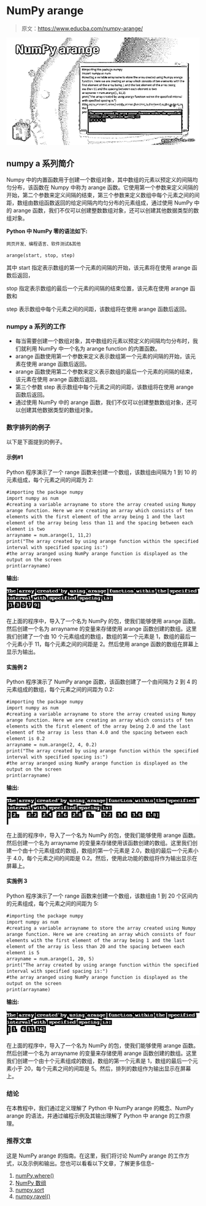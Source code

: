 # NumPy arange

> 原文：<https://www.educba.com/numpy-arange/>

![NumPy arange](img/030230559707ea2edf3e98ffe2e5e555.png)



## numpy a 系列简介

Numpy 中的内置函数用于创建一个数组对象，其中数组的元素以预定义的间隔均匀分布，该函数在 Numpy 中称为 arange 函数。它使用第一个参数来定义间隔的开始，第二个参数来定义间隔的结束，第三个参数来定义数组中每个元素之间的间距，数组由数组函数返回的给定间隔内均匀分布的元素组成，通过使用 NumPy 中的 arange 函数，我们不仅可以创建整数数组对象，还可以创建其他数据类型的数组对象。

**Python 中 NumPy 零的语法如下:**

<small>网页开发、编程语言、软件测试&其他</small>

```
arange(start, stop, step)
```

其中 start 指定表示数组的第一个元素的间隔的开始，该元素将在使用 arange 函数后返回，

stop 指定表示数组的最后一个元素的间隔的结束位置，该元素在使用 arange 函数和

step 表示数组中每个元素之间的间距，该数组将在使用 arange 函数后返回。

### numpy a 系列的工作

*   每当需要创建一个数组对象，其中数组的元素以预定义的间隔均匀分布时，我们就利用 NumPy 中一个名为 arange function 的内置函数。
*   arange 函数使用第一个参数来定义表示数组第一个元素的间隔的开始，该元素在使用 arange 函数后返回。
*   arange 函数使用第二个参数来定义表示数组的最后一个元素的间隔的结束，该元素在使用 arange 函数后返回。
*   第三个参数 step 表示数组中每个元素之间的间距，该数组将在使用 arange 函数后返回。
*   通过使用 NumPy 中的 arange 函数，我们不仅可以创建整数数组对象，还可以创建其他数据类型的数组对象。

### 数字排列的例子

以下是下面提到的例子。

#### 示例#1

Python 程序演示了一个 range 函数来创建一个数组，该数组由间隔为 1 到 10 的元素组成，每个元素之间的间距为 2:

```
#importing the package numpy
import numpy as num
#creating a variable arrayname to store the array created using Numpy arange function. Here we are creating an array which consists of ten elements with the first element of the array being 1 and the last element of the array being less than 11 and the spacing between each element is two
arrayname = num.arange(1, 11,2)
print("The array created by using arange function within the specified interval with specified spacing is:")
#the array aranged using NumPy arange function is displayed as the output on the screen
print(arrayname)
```

**输出:**

![NumPy arange output 1](img/b768cc619c0704bc4b186f041fc5db5c.png)



在上面的程序中，导入了一个名为 NumPy 的包，使我们能够使用 arange 函数。然后创建一个名为 arrayname 的变量来存储使用 arange 函数创建的数组。这里我们创建了一个由 10 个元素组成的数组，数组的第一个元素是 1，数组的最后一个元素小于 11，每个元素之间的间距是 2。然后使用 arange 函数的数组在屏幕上显示为输出。

#### 实施例 2

Python 程序演示了 NumPy arange 函数，该函数创建了一个由间隔为 2 到 4 的元素组成的数组，每个元素之间的间距为 0.2:

```
#importing the package numpy
import numpy as num
#creating a variable arrayname to store the array created using Numpy arange function. Here we are creating an array which consists of ten elements with the first element of the array being 2.0 and the last element of the array is less than 4.0 and the spacing between each element is 0.2
arrayname = num.arange(2, 4, 0.2)
print("The array created by using arange function within the specified interval with specified spacing is:")
#the array aranged using NumPy arange function is displayed as the output on the screen
print(arrayname)
```

**输出:**

![output 2](img/67bb43182027a0f924bda5a57d543e37.png)



在上面的程序中，导入了一个名为 NumPy 的包，使我们能够使用 arange 函数。然后创建一个名为 arrayname 的变量来存储使用该函数创建的数组。这里我们创建一个由十个元素组成的数组，数组的第一个元素是 2.0，数组的最后一个元素小于 4.0，每个元素之间的间距是 0.2。然后，使用此功能的数组将作为输出显示在屏幕上。

#### 实施例 3

Python 程序演示了一个 range 函数来创建一个数组，该数组由 1 到 20 个区间内的元素组成，每个元素之间的间距为 5:

```
#importing the package numpy
import numpy as num
#creating a variable arrayname to store the array created using Numpy arange function. Here we are creating an array which consists of four elements with the first element of the array being 1 and the last element of the array is less than 20 and the spacing between each element is 5
arrayname = num.arange(1, 20, 5)
print("The array created by using arange function within the specified interval with specified spacing is:")
#the array aranged using NumPy arange function is displayed as the output on the screen
print(arrayname)
```

**输出:**

![output 3](img/100ace15a7a19b4ffcf6d0ed01883bfa.png)



在上面的程序中，导入了一个名为 NumPy 的包，使我们能够使用 arange 函数。然后创建一个名为 arrayname 的变量来存储使用 arange 函数创建的数组。这里我们创建一个由十个元素组成的数组，数组的第一个元素是 1，数组的最后一个元素小于 20，每个元素之间的间距是 5。然后，排列的数组作为输出显示在屏幕上。

### 结论

在本教程中，我们通过定义理解了 Python 中 NumPy arange 的概念、NumPy arange 的语法，并通过编程示例及其输出理解了 Python 中 arange 的工作原理。

### 推荐文章

这是 NumPy arange 的指南。在这里，我们将讨论 NumPy arange 的工作方式，以及示例和输出。您也可以看看以下文章，了解更多信息–

1.  [numPy.where()](https://www.educba.com/numpy-where/)
2.  [NumPy 数组](https://www.educba.com/numpy-arrays/)
3.  [numpy.sort](https://www.educba.com/numpy-sort/)
4.  [numpy.ravel()](https://www.educba.com/numpy-dot-ravel/)





